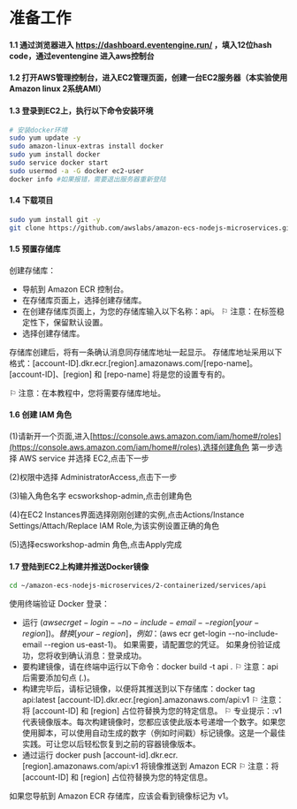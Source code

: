 # 准备工作

#### 1.1 通过浏览器进入 https://dashboard.eventengine.run/ ，填入12位hash code，通过eventengine 进入aws控制台


#### 1.2 打开AWS管理控制台，进入EC2管理页面，创建一台EC2服务器（本实验使用Amazon linux 2系统AMI）


#### 1.3 登录到EC2上，执行以下命令安装环境

```bash
# 安装docker环境
sudo yum update -y
sudo amazon-linux-extras install docker
sudo yum install docker
sudo service docker start
sudo usermod -a -G docker ec2-user
docker info #如果报错，需要退出服务器重新登陆
```


#### 1.4 下载项目

```bash
sudo yum install git -y
git clone https://github.com/awslabs/amazon-ecs-nodejs-microservices.git
```


#### 1.5 预置存储库

创建存储库：

   - 导航到 Amazon ECR 控制台。
   - 在存储库页面上，选择创建存储库。
   - 在创建存储库页面上，为您的存储库输入以下名称：api。
    ⚐ 注意：在标签稳定性下，保留默认设置。
   - 选择创建存储库。

存储库创建后，将有一条确认消息同存储库地址一起显示。 存储库地址采用以下格式：[account-ID].dkr.ecr.[region].amazonaws.com/[repo-name]。[account-ID]、[region] 和 [repo-name] 将是您的设置专有的。

⚐ 注意：在本教程中，您将需要存储库地址。


#### 1.6 创建 IAM 角色

(1)请新开一个页面,进入[https://console.aws.amazon.com/iam/home#/roles](https://console.aws.amazon.com/iam/home#/roles),选择创建角色 第一步选择 AWS service 并选择 EC2,点击下一步



(2)权限中选择 AdministratorAccess,点击下一步



(3)输入角色名字 ecsworkshop-admin,点击创建角色



(4)在EC2 Instances界面选择刚刚创建的实例,点击Actions/Instance Settings/Attach/Replace IAM Role,为该实例设置正确的角色


  
(5)选择ecsworkshop-admin 角色,点击Apply完成


#### 1.7 登陆到EC2上构建并推送Docker镜像

```bash
cd ~/amazon-ecs-nodejs-microservices/2-containerized/services/api
```

使用终端验证 Docker 登录：

- 运行 $(aws ecr get-login --no-include-email --region [your-region])。替换 [your-region]，例如：$(aws ecr get-login --no-include-email --region us-east-1)。 如果需要，请配置您的凭证。
如果身份验证成功，您将收到确认消息：登录成功。
- 要构建镜像，请在终端中运行以下命令：docker build -t api .
⚐ 注意：api 后需要添加句点 (.)。
- 构建完毕后，请标记镜像，以便将其推送到以下存储库：docker tag api:latest [account-ID].dkr.ecr.[region].amazonaws.com/api:v1 
⚐ 注意：将 [account-ID] 和 [region] 占位符替换为您的特定信息。
⚐ 专业提示：:v1 代表镜像版本。每次构建镜像时，您都应该使此版本号递增一个数字。如果您使用脚本，可以使用自动生成的数字（例如时间戳）标记镜像。这是一个最佳实践。可让您以后轻松恢复到之前的容器镜像版本。
- 通过运行 docker push [account-id].dkr.ecr.[region].amazonaws.com/api:v1 将镜像推送到 Amazon ECR
⚐ 注意：将 [account-ID] 和 [region] 占位符替换为您的特定信息。

如果您导航到 Amazon ECR 存储库，应该会看到镜像标记为 v1。
